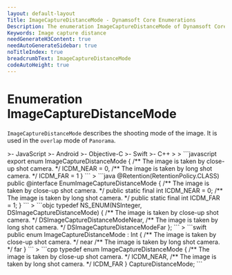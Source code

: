 ```yaml
---
layout: default-layout
Title: ImageCaptureDistanceMode - Dynamsoft Core Enumerations
Description: The enumeration ImageCaptureDistanceMode of Dynamsoft Core is used to distinguish the close-up images from the prospect images.
Keywords: Image capture distance
needGenerateH3Content: true
needAutoGenerateSidebar: true
noTitleIndex: true
breadcrumbText: ImageCaptureDistanceMode
codeAutoHeight: true
---
```


# Enumeration ImageCaptureDistanceMode

`ImageCaptureDistanceMode` describes the shooting mode of the image. It is used in the `overlap` mode of `Panorama`.

<div class="sample-code-prefix template2"></div>
   >- JavaScript
   >- Android
   >- Objective-C
   >- Swift
   >- C++
   >
>
```javascript
export enum ImageCaptureDistanceMode
{
   /** The image is taken by close-up shot camera. */
   ICDM_NEAR = 0,
   /** The image is taken by long shot camera. */
   ICDM_FAR = 1
}
```
>
```java
@Retention(RetentionPolicy.CLASS)
public @interface EnumImageCaptureDistanceMode
{
   /** The image is taken by close-up shot camera. */
   public static final int ICDM_NEAR = 0;
   /** The image is taken by long shot camera. */
   public static final int ICDM_FAR = 1;
}
```
>
```objc
typedef NS_ENUM(NSInteger, DSImageCaptureDistanceMode)
{
   /** The image is taken by close-up shot camera. */
   DSImageCaptureDistanceModeNear,
   /** The image is taken by long shot camera. */
   DSImageCaptureDistanceModeFar
};
```
>
```swift
public enum ImageCaptureDistanceMode : Int
{
   /** The image is taken by close-up shot camera. */
   near
   /** The image is taken by long shot camera. */
   far
}
```
>
```cpp
typedef enum ImageCaptureDistanceMode
{
   /** The image is taken by close-up shot camera. */
   ICDM_NEAR,
   /** The image is taken by long shot camera. */
   ICDM_FAR
} CaptureDistanceMode;
```

